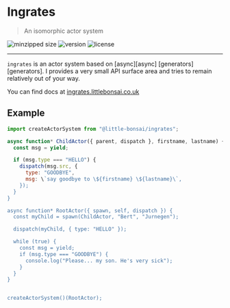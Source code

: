 # Ingrates

> An isomorphic actor system

![minzipped size](https://badgen.net/bundlephobia/minzip/@little-bonsai/ingrates)
![version](https://badgen.net/npm/v/@little-bonsai/ingrates)
![license](https://badgen.net/npm/license/@little-bonsai/ingrates)

---

`ingrates` is an actor system based on [async][async] [generators][generators]. I provides a very small API surface area and tries to remain relatively out of your way.

You can find docs at [ingrates.littlebonsai.co.uk](https://ingrates.littlebonsai.co.uk)

## Example

```javascript
import createActorSystem from "@little-bonsai/ingrates";

async function* ChildActor({ parent, dispatch }, firstname, lastname) {
  const msg = yield;

  if (msg.type === "HELLO") {
    dispatch(msg.src, {
      type: "GOODBYE",
      msg: \`say goodbye to \${firstname} \${lastname}\`,
    });
  }
}

async function* RootActor({ spawn, self, dispatch }) {
  const myChild = spawn(ChildActor, "Bert", "Jurnegen");

  dispatch(myChild, { type: "HELLO" });

  while (true) {
    const msg = yield;
    if (msg.type === "GOODBYE") {
      console.log("Please... my son. He's very sick");
    }
  }
}


createActorSystem()(RootActor);
```
